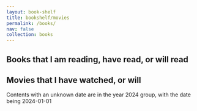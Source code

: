 ```yaml
---
layout: book-shelf
title: bookshelf/movies
permalink: /books/
nav: false
collection: books
---
```


## Books that I am reading, have read, or will read

## Movies that I have watched, or will

Contents with an unknown date are in the year 2024 group, with the date being 2024-01-01
